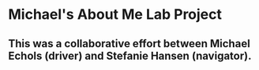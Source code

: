 # Michael's About Me Lab Project  
## This was a collaborative effort between Michael Echols (driver) and Stefanie Hansen (navigator).
